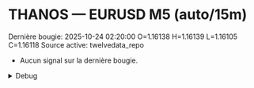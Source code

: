 # THANOS — EURUSD M5 (auto/15m)
Dernière bougie: 2025-10-24 02:20:00  O=1.16138  H=1.16139  L=1.16105  C=1.16118
Source active: twelvedata_repo

- Aucun signal sur la dernière bougie.

<details><summary>Debug</summary>

- TD_API_KEY manquant.

</details>